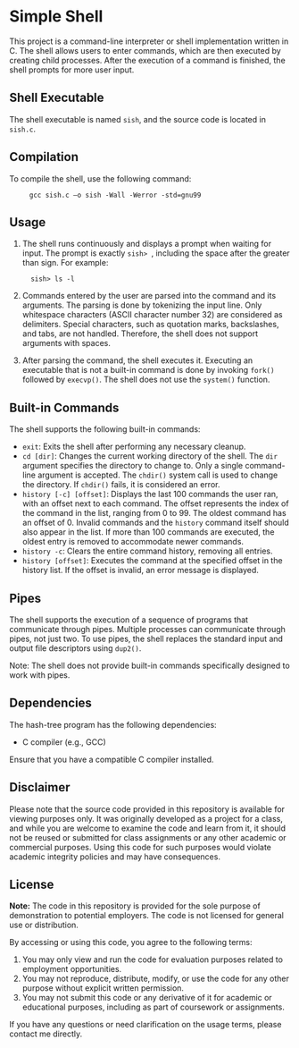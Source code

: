 # Simple Shell

This project is a command-line interpreter or shell implementation written in C. The shell allows users to enter commands, which are then executed by creating child processes. After the execution of a command is finished, the shell prompts for more user input.

## Shell Executable

The shell executable is named `sish`, and the source code is located in `sish.c`.

## Compilation

To compile the shell, use the following command:

         gcc sish.c –o sish -Wall -Werror -std=gnu99

## Usage

1. The shell runs continuously and displays a prompt when waiting for input. The prompt is exactly `sish> `, including the space after the greater than sign. For example:

         sish> ls -l
         

2. Commands entered by the user are parsed into the command and its arguments. The parsing is done by tokenizing the input line. Only whitespace characters (ASCII character number 32) are considered as delimiters. Special characters, such as quotation marks, backslashes, and tabs, are not handled. Therefore, the shell does not support arguments with spaces.

3. After parsing the command, the shell executes it. Executing an executable that is not a built-in command is done by invoking `fork()` followed by `execvp()`. The shell does not use the `system()` function.

## Built-in Commands

The shell supports the following built-in commands:

- `exit`: Exits the shell after performing any necessary cleanup.
- `cd [dir]`: Changes the current working directory of the shell. The `dir` argument specifies the directory to change to. Only a single command-line argument is accepted. The `chdir()` system call is used to change the directory. If `chdir()` fails, it is considered an error.
- `history [-c] [offset]`: Displays the last 100 commands the user ran, with an offset next to each command. The offset represents the index of the command in the list, ranging from 0 to 99. The oldest command has an offset of 0. Invalid commands and the `history` command itself should also appear in the list. If more than 100 commands are executed, the oldest entry is removed to accommodate newer commands.
- `history -c`: Clears the entire command history, removing all entries.
- `history [offset]`: Executes the command at the specified offset in the history list. If the offset is invalid, an error message is displayed.

## Pipes

The shell supports the execution of a sequence of programs that communicate through pipes. Multiple processes can communicate through pipes, not just two. To use pipes, the shell replaces the standard input and output file descriptors using `dup2()`.

Note: The shell does not provide built-in commands specifically designed to work with pipes.

## Dependencies

The hash-tree program has the following dependencies:

- C compiler (e.g., GCC)

Ensure that you have a compatible C compiler installed.

## Disclaimer

Please note that the source code provided in this repository is available for viewing purposes only. It was originally developed as a project for a class, and while you are welcome to examine the code and learn from it, it should not be reused or submitted for class assignments or any other academic or commercial purposes. Using this code for such purposes would violate academic integrity policies and may have consequences.

## License

**Note:** The code in this repository is provided for the sole purpose of demonstration to potential employers. The code is not licensed for general use or distribution.

By accessing or using this code, you agree to the following terms:

1. You may only view and run the code for evaluation purposes related to employment opportunities.
2. You may not reproduce, distribute, modify, or use the code for any other purpose without explicit written permission.
3. You may not submit this code or any derivative of it for academic or educational purposes, including as part of coursework or assignments.

If you have any questions or need clarification on the usage terms, please contact me directly.


